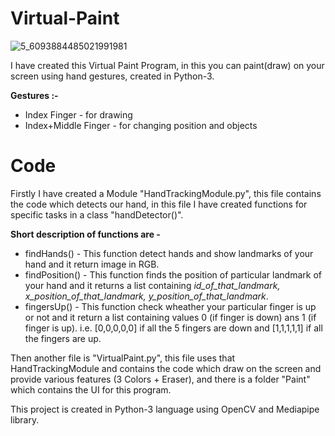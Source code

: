 # Virtual-Paint
![5_6093884485021991981](https://user-images.githubusercontent.com/86593289/129163048-44bf3f84-3500-4a57-ad6c-0ff672d78d3d.png)

I have created this Virtual Paint Program, in this you can paint(draw) on your screen using hand gestures, created in Python-3.

**Gestures :-**
* Index Finger - for drawing
* Index+Middle Finger - for changing position and objects

# Code
Firstly I have created a Module "HandTrackingModule.py", this file contains the code which detects our hand, in this file I have created functions for specific tasks in a class "handDetector()". 

**Short description of functions are -**

* findHands() - This function detect hands and show landmarks of your hand and it return image in RGB.
* findPosition() - This function finds the position of particular landmark of your hand and it returns a list containing *id_of_that_landmark, x_position_of_that_landmark, y_position_of_that_landmark*.
* fingersUp() - This function check wheather your particular finger is up or not and it return a list containing values 0 (if finger is down) ans 1 (if finger is up). i.e. \[0,0,0,0,0] if all the 5 fingers are down and \[1,1,1,1,1] if all the fingers are up.

Then another file is "VirtualPaint.py", this file uses that HandTrackingModule and contains the code which draw on the screen and provide various features (3 Colors + Eraser), and there is a folder "Paint" which contains the UI for this program.

This project is created in Python-3 language using OpenCV and Mediapipe library.
